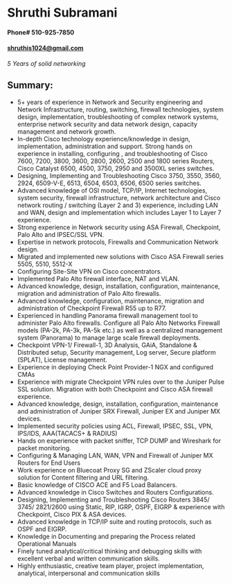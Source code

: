 # Shruthi Subramani
#### Phone# 510-925-7850
#### shruthis1024@gmail.com	

_5 Years of solid networking_


## Summary:

- 5+ years of experience in Network and Security engineering and Network Infrastructure, routing, switching, firewall technologies, system design, implementation, troubleshooting of complex network systems, enterprise network security and data network design, capacity management and network growth. 
- In-depth Cisco technology experience/knowledge in design, implementation, administration and support. 
Strong hands on experience in installing, configuring , and troubleshooting of Cisco 7600, 7200, 3800, 3600, 2800, 2600, 2500 and 1800 series Routers, Cisco Catalyst 6500, 4500, 3750, 2950 and 3500XL series switches. 
- Designing, Implementing and Troubleshooting Cisco 3750, 3550, 3560, 2924, 6509-V-E, 6513, 6504, 6503, 6506, 6500 series switches. 
- Advanced knowledge of OSI model, TCP/IP, Internet technologies, system security, firewall infrastructure, network architecture and Cisco network routing / switching (Layer 2 and 3) experience, including LAN and WAN, design and implementation which includes Layer 1 to Layer 7 experience. 
- Strong experience in Network security using ASA Firewall, Checkpoint, Palo Alto and IPSEC/SSL VPN. 
- Expertise in network protocols, Firewalls and Communication Network design. 
- Migrated and implemented new solutions with Cisco ASA Firewall series 5505, 5510, 5512-X 
- Configuring Site-Site VPN on Cisco concentrators. 
- Implemented Palo Alto firewall interface, NAT and VLAN. 
- Advanced knowledge, design, installation, configuration, maintenance, migration and administration of Palo Alto firewalls. 
- Advanced knowledge, configuration, maintenance, migration and administration of Checkpoint Firewall R55 up to R77. 
- Experienced in handling Panorama firewall management tool to administer Palo Alto firewalls. 
Configure all Palo Alto Networks Firewall models (PA-2k, PA-3k, PA-5k etc.) as well as a centralized management system (Panorama) to manage large scale firewall deployments. 
- Checkpoint VPN-1/ Firewall-1, 3D Analysis, GAiA, Standalone & Distributed setup, Security management, Log server, Secure platform (SPLAT), License management. 
- Experience in deploying Check Point Provider-1 NGX and configured CMAs 
- Experience with migrate Checkpoint VPN rules over to the Juniper Pulse SSL solution. Migration with both Checkpoint and Cisco ASA firewall experience. 
- Advanced knowledge, design, installation, configuration, maintenance and administration of Juniper SRX Firewall, Juniper EX and Juniper MX devices. 
- Implemented security policies using ACL, Firewall, IPSEC, SSL, VPN, IPS/IDS, AAA(TACACS+ & RADIUS) 
- Hands on experience with packet sniffer, TCP DUMP and Wireshark for packet monitoring. 
- Configuring & Managing LAN, WAN, VPN and Firewall of Juniper MX Routers for End Users 
- Work experience on Bluecoat Proxy SG and ZScaler cloud proxy solution for Content filtering and URL filtering. 
- Basic knowledge of CISCO ACE and F5 Load Balancers. 
- Advanced knowledge in Cisco Switches and Routers Configurations. 
- Designing, Implementing and Troubleshooting Cisco Routers 3845/ 3745/ 2821/2600 using Static, RIP, IGRP, OSPF, EIGRP & experience with Checkpoint, Cisco PIX & ASA devices. 
- Advanced knowledge in TCP/IP suite and routing protocols, such as OSPF and EIGRP. 
- Knowledge in Documenting and preparing the Process related Operational Manuals 
- Finely tuned analytical/critical thinking and debugging skills with excellent verbal and written communication skills. 
- Highly enthusiastic, creative team player, project implementation, analytical, interpersonal and communication skills



